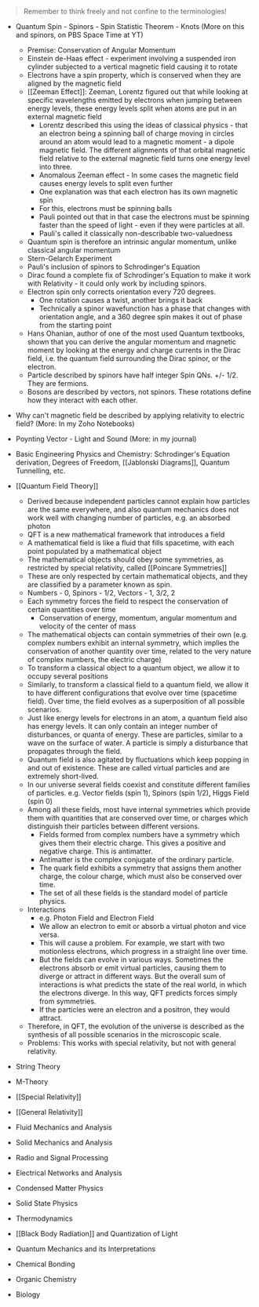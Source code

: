 > Remember to think freely and not confine to the terminologies!

- Quantum Spin - Spinors - Spin Statistic Theorem - Knots (More on this and spinors, on PBS Space Time at YT)
	- Premise: Conservation of Angular Momentum
	- Einstein de-Haas effect - experiment involving a suspended iron cylinder subjected to a vertical magnetic field causing it to rotate
	- Electrons have a spin property, which is conserved when they are aligned by the magnetic field
	- [[Zeeman Effect]]: Zeeman, Lorentz figured out that while looking at specific wavelengths emitted by electrons when jumping between energy levels, these energy levels split when atoms are put in an external magnetic field 
		- Lorentz described this using the ideas of classical physics - that an electron being a spinning ball of charge moving in circles around an atom would lead to a magnetic moment - a dipole magnetic field. The different alignments of that orbital magnetic field relative to the external magnetic field turns one energy level into three.
		- Anomalous Zeeman effect - In some cases the magnetic field causes energy levels to split even further
		- One explanation was that each electron has its own magnetic spin
		- For this, electrons must be spinning balls
		- Pauli pointed out that in that case the electrons must be spinning faster than the speed of light - even if they were particles at all.
		- Pauli's called it classically non-describable two-valuedness
	- Quantum spin is therefore an intrinsic angular momentum, unlike classical angular momentum
	- Stern-Gelarch Experiment
	- Pauli's inclusion of spinors to Schrodinger's Equation
	- Dirac found a complete fix of Schrodinger's Equation to make it work with Relativity - it could only work by including spinors.
	- Electron spin only corrects orientation every 720 degrees.
		- One rotation causes a twist, another brings it back
		- Technically a spinor wavefunction has a phase that changes with orientation angle, and a 360 degree spin makes it out of phase from the starting point
	- Hans Ohanian, author of one of the most used Quantum textbooks, shown that you can derive the angular momentum and magnetic moment by looking at the energy and charge currents in the Dirac field, i.e. the quantum field surrounding the Dirac spinor, or the electron.
	- Particle described by spinors have half integer Spin QNs. +/- 1/2. They are fermions.
	- Bosons are described by vectors, not spinors. These rotations define how they interact with each other.

- Why can't magnetic field be described by applying relativity to electric field? (More: In my Zoho Notebooks)
- Poynting Vector - Light and Sound (More: in my journal)
- Basic Engineering Physics and Chemistry: Schrodinger's Equation derivation, Degrees of Freedom, [[Jablonski Diagrams]], Quantum Tunnelling, etc.
- [[Quantum Field Theory]]
	- Derived because independent particles cannot explain how particles are the same everywhere, and also quantum mechanics does not work well with changing number of particles, e.g. an absorbed photon
	- QFT is a new mathematical framework that introduces a field
	- A mathematical field is like a fluid that fills spacetime, with each point populated by a mathematical object
	- The mathematical objects should obey some symmetries, as restricted by special relativity, called [[Poincare Symmetries]]
	- These are only respected by certain mathematical objects, and they are classified by a parameter known as spin.
	- Numbers - 0, Spinors - 1/2, Vectors - 1, 3/2, 2
	- Each symmetry forces the field to respect the conservation of certain quantities over time
		- Conservation of energy, momentum, angular momentum and velocity of the center of mass
	- The mathematical objects can contain symmetries of their own (e.g. complex numbers exhibit an internal symmetry, which implies the conservation of another quantity over time, related to the very nature of complex numbers, the electric charge)
	- To transform a classical object to a quantum object, we allow it to occupy several positions
	- Similarly, to transform a classical field to a quantum field, we allow it to have different configurations that evolve over time (spacetime field). Over time, the field evolves as a superposition of all possible scenarios.
	- Just like energy levels for electrons in an atom, a quantum field also has energy levels. It can only contain an integer number of disturbances, or quanta of energy. These are particles, similar to a wave on the surface of water. A particle is simply a disturbance that propagates through the field.
	- Quantum field is also agitated by fluctuations which keep popping in and out of existence. These are called virtual particles and are extremely short-lived.
	- In our universe several fields coexist and constitute different families of particles. e.g. Vector fields (spin 1), Spinors (spin 1/2), Higgs Field (spin 0)
	- Among all these fields, most have internal symmetries which provide them with quantities that are conserved over time, or charges which distinguish their particles between different versions.
		- Fields formed from complex numbers have a symmetry which gives them their electric charge. This gives a positive and negative charge. This is antimatter.
		- Antimatter is the complex conjugate of the ordinary particle.
		- The quark field exhibits a symmetry that assigns them another charge, the colour charge, which must also be conserved over time.
		- The set of all these fields is the standard model of particle physics.
	- Interactions
		- e.g. Photon Field and Electron Field
		- We allow an electron to emit or absorb a virtual photon and vice versa.
		- This will cause a problem. For example, we start with two motionless electrons, which progress in a straight line over time.
		- But the fields can evolve in various ways. Sometimes the electrons absorb or emit virtual particles, causing them to diverge or attract in different ways. But the overall sum of interactions is what predicts the state of the real world, in which the electrons diverge. In this way, QFT predicts forces simply from symmetries.
		- If the particles were an electron and a positron, they would attract.
	- Therefore, in QFT, the evolution of the universe is described as the synthesis of all possible scenarios in the microscopic scale.
	- Problems: This works with special relativity, but not with general relativity.

- String Theory
- M-Theory

- [[Special Relativity]]
- [[General Relativity]]
- Fluid Mechanics and Analysis
- Solid Mechanics and Analysis
- Radio and Signal Processing
- Electrical Networks and Analysis
- Condensed Matter Physics
- Solid State Physics
- Thermodynamics
- [[Black Body Radiation]] and Quantization of Light
- Quantum Mechanics and its Interpretations
- Chemical Bonding
- Organic Chemistry
- Biology